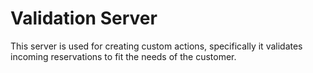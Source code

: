# Validation Server

This server is used for creating custom actions, specifically it validates incoming reservations to fit the needs of the customer.